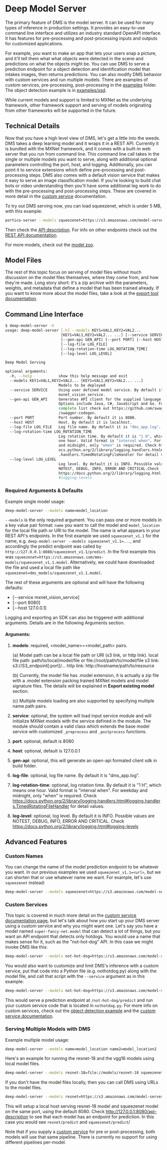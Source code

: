 # Deep Model Server

The primary feature of DMS is the model server. It can be used for many types of inference in production settings. It provides an easy-to-use command line interface and utilizes an industry standard OpenAPI interface. It has features for pre-processing and post-processing inputs and outputs for customized applications.

For example, you want to make an app that lets your users snap a picture, and it'll tell them what what objects were detected in the scene and predictions on what the objects might be. You can use DMS to serve a prediction endpoint for a object detection and identification model that intakes images, then returns predictions. You can also modify DMS behavior with custom services and run multiple models. There are examples of custom services, pre-processing, post-processing in the [examples](../examples) folder. The object detection example is in [examples/ssd](../examples/ssd/README.md).

While current models and support is limited to MXNet as the underlying framework, other framework support and serving of models originating from other frameworks will be supported in the future.

## Technical Details

Now that you have a high level view of DMS, let's get a little into the weeds. DMS takes a deep learning model and it wraps it in a REST API. Currently it is bundled with the MXNet framework, and it comes with a built-in web server that you run from command line. This command line call takes in the single or multiple models you want to serve, along with additional optional parameters controlling the port, host, and logging. Additionally, you can point it to service extensions which define pre-processing and post-processing steps. DMS also comes with a default vision service that makes it easy to serve an image classification model. If you're looking to build chat bots or video understanding then you'll have some additional leg work to do with the pre-processing and post-processing steps. These are covered in more detail in the [custom service](custom_service.md) documentation.

To try out DMS serving now, you can load squeezenet, which is under 5 MB, with this example:

```bash
portico-server --models squeezenet=https://s3.amazonaws.com/model-server/models/squeezenet_v1.1/squeezenet_v1.1.model
```
Then check the [API description](http://127.0.0.1:8080/api-description). For info on other endpoints check out the [REST API documentation](rest_api.md).

For more models, check out the [model zoo](model_zoo.md).

## Model Files

The rest of this topic focus on serving of model files without much discussion on the model files themselves, where they come from, and how they're made. Long story short: it's a zip archive with the parameters, weights, and metadata that define a model that has been trained already. If you want to know more about the model files, take a look at the [export tool documentation](export.md).

## Command Line Interface

```bash
$ deep-model-server -h
usage: deep-model-server [-h] --models KEY1=VAL1,KEY2=VAL2...
                         [KEY1=VAL1,KEY2=VAL2... ...] [--service SERVICE]
                         [--gen-api GEN_API] [--port PORT] [--host HOST]
                         [--log-file LOG_FILE]
                         [--log-rotation-time LOG_ROTATION_TIME]
                         [--log-level LOG_LEVEL]

Deep Model Serving

optional arguments:
  -h, --help            show this help message and exit
  --models KEY1=VAL1,KEY2=VAL2... [KEY1=VAL1,KEY2=VAL2... ...]
                        Models to be deployed
  --service SERVICE     Using user defined model service. By default it uses
                        mxnet_vision_service.
  --gen-api GEN_API     Generates API client for the supplied language.
                        Options include Java, C#, JavaScript and Go. For
                        complete list check out https://github.com/swagger-api
                        /swagger-codegen.
  --port PORT           Port number. By default it is 8080.
  --host HOST           Host. By default it is localhost.
  --log-file LOG_FILE   Log file name. By default it is "dms_app.log".
  --log-rotation-time LOG_ROTATION_TIME
                        Log rotation time. By default it is "1 H", which means
                        one hour. Valid format is "interval when". For weekday
                        and midnight, only "when" is required. Check https://d
                        ocs.python.org/2/library/logging.handlers.html#logging
                        .handlers.TimedRotatingFileHandler for detail values.
  --log-level LOG_LEVEL
                        Log level. By default it is INFO. Possible values are
                        NOTEST, DEBUG, INFO, ERROR AND CRITICAL.Check
                        https://docs.python.org/2/library/logging.html
                        #logging-levels
```

### Required Arguments & Defaults

Example single model usage:

```bash
deep-model-server --models name=model_location
```

`--models` is the only required argument. You can pass one or more models in a key value pair format: `name` you want to call the model and `model_location` for the local file path or URI to the model. The name is what appears in your REST API's endpoints. In the first example we used `squeezenet_v1.1` for the name, e.g. `deep-model-server --models squeezenet_v1.1=...`, and accordingly the predict endpoint was called by `http://127.0.0.1:8080/squeezenet_v1.1/predict`. In the first example this was `squeezenet=https://s3.amazonaws.com/mms-models/squeezenet_v1.1.model`. Alternatively, we could have downloaded the file and used a local file path like `squeezenet=dms_models/squeezenet_v1.1.model`.

The rest of these arguments are optional and will have the following defaults:
* [--service mxnet_vision_service]
* [--port 8080]
* [--host 127.0.0.1]

Logging and exporting an SDK can also be triggered with additional arguments. Details are in the following Arguments section.

#### Arguments:
1. **models**: required, <model_name>=<model_path> pairs.

    (a) Model path can be a local file path or URI (s3 link, or http link).
        local file path: path/to/local/model/file or file://root/path/to/model/file
        s3 link: s3://S3_endpoint[:port]/...
        http link: http://hostname/path/to/resource

    (b) Currently, the model file has .model extension, it is actually a zip file with a .model extension packing trained MXNet models and model signature files. The details will be explained in **Export existing model** section.

    (c) Multiple models loading are also supported by specifying multiple name path pairs.
2. **service**: optional, the system will load input service module and will initialize MXNet models with the service defined in the module. The module should contain a valid class which extends the base model service with customized `_preprocess` and `_postprocess` functions.
3. **port**: optional, default is 8080
4. **host**: optional, default is 127.0.0.1
5. **gen-api**: optional, this will generate an open-api formated client sdk in build folder.
6. **log-file**: optional, log file name. By default it is "dms_app.log".
7. **log-rotation-time**: optional, log rotation time. By default it is "1 H", which means one hour. Valid format is "interval when". For weekday and midnight, only "when" is required. Check https://docs.python.org/2/library/logging.handlers.html#logging.handlers.TimedRotatingFileHandler for detail values.
8. **log-level**: optional, log level. By default it is INFO. Possible values are NOTEST, DEBUG, INFO, ERROR AND CRITICAL. Check https://docs.python.org/2/library/logging.html#logging-levels

## Advanced Features

### Custom Names

You can change the name of the model prediction endpoint to be whatever you want. In our previous examples we used `squeezenet_v1.1=<url>`, but we can shorten that or use whatever name we want. For example, let's use `squeezenet` instead:

```bash
deep-model-server --models squeezenet=https://s3.amazonaws.com/model-server/models/squeezenet_v1.1/squeezenet_v1.1.model
```

### Custom Services

This topic is covered in much more detail on the [custom service documentation page](custom_service.md), but let's talk about how you start up your DMS server using a custom service and why you might want one.
Let's say you have a model named `super-fancy-net.model` that can detect a lot of things, but you want an API endpoint that detects only hotdogs. You would use a name that makes sense for it, such as the "not-hot-dog" API. In this case we might invoke DMS like this:

```bash
deep-model-server --models not-hot-dog=https://s3.amazonaws.com/model-server/models/squeezenet_v1.1/super-fancy-net.model
```

You would also want to customize and limit DMS's inference with a custom service, put that code into a Python file (e.g. nothotdog.py) along with the model file, and call that script with the `--service` argument as in this example:

```bash
deep-model-server --models not-hot-dog=https://s3.amazonaws.com/model-server/models/squeezenet_v1.1/super-fancy-net.model --service nothotdog.py
```

This would serve a prediction endpoint at `/not-hot-dog/predict` and run your custom service code that is located in `nothotdog.py`. For more info on custom services, check out the [object detection example](../examples/ssd/README.md) and the [custom service documentation](custom_service.md).

### Serving Multiple Models with DMS

Example multiple model usage:

```bash
deep-model-server --models name=model_location name2=model_location2
```

Here's an example for running the resnet-18 and the vgg16 models using local model files.

```bash
deep-model-server --models resnet-18=file://models/resnet-18 squeezenet=file://models/squeezenet_v1.1
```

If you don't have the model files locally, then you can call DMS using URLs to the model files.

```bash
deep-model-server --models resnet=https://s3.amazonaws.com/model-server/models/resnet-18/resnet-18.model squeezenet=https://s3.amazonaws.com/model-server/models/squeezenet_v1.1/squeezenet_v1.1.model
```

This will setup a local host serving resnet-18 model and squeezenet model on the same port, using the default 8080. Check http://127.0.0.1:8080/api-description to see that each model has an endpoint for prediction. In this case you would see `resnet/predict` and `squeezenet/predict`/

Note that if you supply a [custom service](custom_service.md) for pre or post-processing, both models will use that same pipeline. There is currently no support for using different pipelines per-model.
